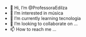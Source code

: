 - 👋 Hi, I’m @ProfessoraEdilza
- 👀 I’m interested in música 
- 🌱 I’m currently learning tecnologia 
- 💞️ I’m looking to collaborate on ...
- 📫 How to reach me ...

<!---
ProfessoraEdilza/ProfessoraEdilza is a ✨ special ✨ repository because its `README.md` (this file) appears on your GitHub profile.
You can click the Preview link to take a look at your changes.
--->
